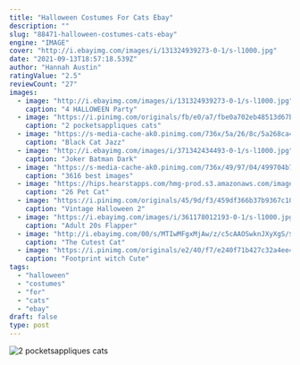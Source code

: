 ```yaml
---
title: "Halloween Costumes For Cats Ebay"
description: ""
slug: "88471-halloween-costumes-cats-ebay"
engine: "IMAGE"
cover: "http://i.ebayimg.com/images/i/131324939273-0-1/s-l1000.jpg"
date: "2021-09-13T18:57:18.539Z"
author: "Hannah Austin"
ratingValue: "2.5"
reviewCount: "27"
images:
  - image: "http://i.ebayimg.com/images/i/131324939273-0-1/s-l1000.jpg"
    caption: "4 HALLOWEEN Party"
  - image: "https://i.pinimg.com/originals/fb/e0/a7/fbe0a702eb48513d67bf219ecbba68a6.jpg"
    caption: "2 pocketsappliques cats"
  - image: "https://s-media-cache-ak0.pinimg.com/736x/5a/26/8c/5a268ca4d6557561906e626e78c82a74.jpg"
    caption: "Black Cat Jazz"
  - image: "http://i.ebayimg.com/images/i/371342434493-0-1/s-l1000.jpg"
    caption: "Joker Batman Dark"
  - image: "https://s-media-cache-ak0.pinimg.com/736x/49/97/04/499704b761f935becd17ddd75aa53355.jpg"
    caption: "3616 best images"
  - image: "https://hips.hearstapps.com/hmg-prod.s3.amazonaws.com/images/mouse-cat-costume-1533233229.jpg?crop=0.855xw:1.00xh;0.122xw,0&resize=480:*"
    caption: "26 Pet Cat"
  - image: "https://i.pinimg.com/originals/45/9d/f3/459df366b37b9367c106fc2259ebd007.jpg"
    caption: "Vintage Halloween 2"
  - image: "https://i.ebayimg.com/images/i/361178012193-0-1/s-l1000.jpg"
    caption: "Adult 20s Flapper"
  - image: "http://i.ebayimg.com/00/s/MTIwMFgxMjAw/z/c5cAAOSwknJXyXgS/$_32.JPG"
    caption: "The Cutest Cat"
  - image: "https://i.pinimg.com/originals/e2/40/f7/e240f71b427c32a4ee4756557f5768c2.jpg"
    caption: "Footprint witch Cute"
tags:
  - "halloween"
  - "costumes"
  - "for"
  - "cats"
  - "ebay"
draft: false
type: post
---
```



![2 pocketsappliques cats](https://i.pinimg.com/originals/fb/e0/a7/fbe0a702eb48513d67bf219ecbba68a6.jpg "2 pocketsappliques cats")


<!--inArticleAds-->

<!--galleryOne-->


<!--inArticleAds-->

<!--galleryTwo-->


<!--galleryThree-->

